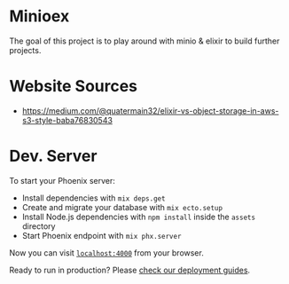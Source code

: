 # Minioex

The goal of this project is to play around with minio & elixir to build
further projects.

# Website Sources

 * https://medium.com/@quatermain32/elixir-vs-object-storage-in-aws-s3-style-baba76830543

# Dev. Server

To start your Phoenix server:

  * Install dependencies with `mix deps.get`
  * Create and migrate your database with `mix ecto.setup`
  * Install Node.js dependencies with `npm install` inside the `assets` directory
  * Start Phoenix endpoint with `mix phx.server`

Now you can visit [`localhost:4000`](http://localhost:4000) from your browser.

Ready to run in production? Please [check our deployment guides](https://hexdocs.pm/phoenix/deployment.html).

